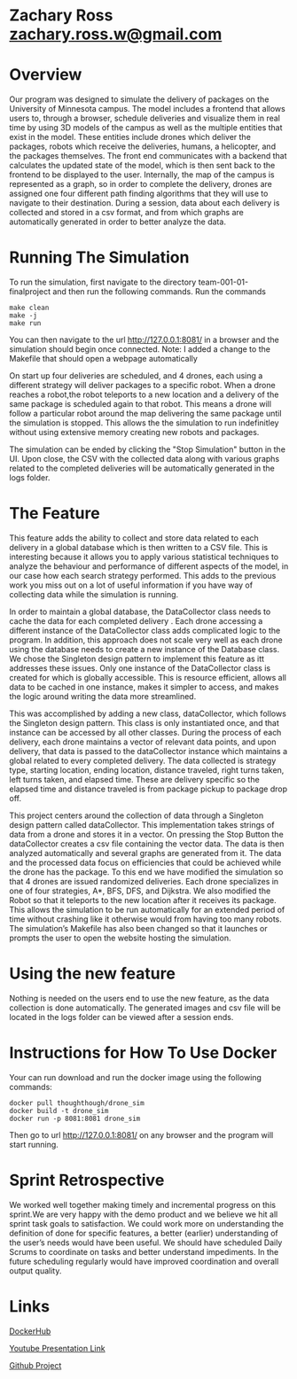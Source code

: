 

# Zachary Ross zachary.ross.w@gmail.com




# Overview 
Our program was designed to simulate the delivery of packages on the University of Minnesota campus. The model includes  a frontend that allows users to, through a browser, schedule deliveries and visualize them in real time by using 3D models of the campus as well as the multiple entities that exist in the model. These entities include drones which deliver the packages, robots which receive the deliveries, humans, a helicopter, and the packages themselves.
The front end communicates with a backend that calculates the updated state of the model, which is then sent back to the frontend to be displayed to the user. 
Internally, the map of the campus is represented as a graph, so in order to complete the delivery, drones are assigned one four different path finding algorithms that they will use to navigate to their destination. During a session, data about each delivery is collected and stored in a csv format, and from which graphs are automatically generated in order to better analyze the data.


# Running The Simulation
To run the simulation, first navigate to the directory team-001-01-finalproject and then run the following commands.
Run the commands 

```
make clean
make -j
make run
```
You can then navigate to  the url http://127.0.0.1:8081/ in a browser and the simulation should begin once connected.
Note: I added a change to the Makefile that should open a webpage automatically

On start up four deliveries are scheduled, and 4 drones, each using a different strategy will deliver packages to a specific robot. When a drone reaches a robot,the robot teleports to a new location and a delivery of the same package is scheduled again to that robot. This means a drone will follow a particular robot around the map delivering the same package until the simulation is stopped. This allows the the simulation to run indefinitley without using extensive memory creating new robots and packages. 

The simulation can be ended by clicking the "Stop Simulation" button in the UI. Upon close, the CSV with the collected data along with various graphs related to the completed deliveries will be automatically generated in the logs folder.


# The Feature
This feature adds the ability to collect and store data related to each delivery in a global database which is then written to a CSV file. 
This is interesting because it allows you to apply various statistical techniques to analyze the behaviour and performance of different aspects of the model, in our case how each search strategy performed. This adds to the previous work you miss out on a lot of useful information if you have way of collecting data while the simulation is running.

In order to maintain a global database, the DataCollector class needs to cache the data for each completed delivery . Each drone accessing a different instance of the DataCollector class adds complicated logic to the program.  In addition, this approach does not scale very well as each drone using the database needs to create a new instance of the Database class. We chose the Singleton design pattern to implement this feature as itt addresses these issues. Only  one instance of the DataCollector class is created for which is globally accessible. This is resource efficient, allows all data to be cached in one instance, makes it simpler to access, and makes the logic around writing the data more streamlined.

This was accomplished by adding a new class, dataCollector, which follows the Singleton design pattern. This class is only instantiated once, and that instance can be accessed by all other classes. During the process of each delivery, each drone maintains a vector of relevant data points, and upon delivery, that data is passed to the dataCollector instance which maintains a global related to every completed delivery.  The data collected is strategy type, starting location, ending location, distance traveled, right turns taken, left turns taken, and elapsed time. These are delivery specific so the elapsed time and distance traveled is from package pickup to package drop off.

This project centers around the collection of data through a Singleton design pattern called dataCollector. This implementation takes strings of data from a drone and stores it in a vector. On pressing the Stop Button the dataCollector creates a csv file containing the vector data. The data is then analyzed automatically and several graphs are generated from it. The data and the processed data focus on efficiencies that could be achieved while the drone has the package. To this end we have modified the simulation so that 4 drones are issued randomized deliveries. Each drone specializes in one of four strategies, A*, BFS, DFS, and Dijkstra. We also modified the Robot so that it teleports to the new location after it receives its package. This allows the simulation to be run automatically for an extended period of time without crashing like it otherwise would from having too many robots. The simulation’s Makefile has also been changed so that it launches or prompts the user to open the website hosting the simulation. 



# Using the new feature
Nothing is needed on the users end to use the new feature, as the data collection is done automatically. The generated images and csv file will be located in the logs folder can be viewed after a session ends.

# Instructions for How To Use Docker

Your can run download and run the docker image using the following commands:
```
docker pull thoughthough/drone_sim
docker build -t drone_sim
docker run -p 8081:8081 drone_sim
```
Then go to url http://127.0.0.1:8081/ on any browser and the program will start running.

# Sprint Retrospective
We worked well together making timely and incremental progress on this sprint.We are very happy with the demo product and we believe we hit all sprint task goals to satisfaction. We could work more on understanding the definition of done for specific features, a better (earlier) understanding of the user’s needs would have been useful. We should have scheduled Daily Scrums to coordinate on tasks and better understand impediments. In the future scheduling regularly would have improved coordination and overall output quality.

 # Links
 [DockerHub](https://hub.docker.com/r/thom7918/team-001-final-project)
 
 [Youtube Presentation Link](https://youtu.be/kcOyvIg9XmA)
 
[Github Project](https://github.umn.edu/umn-csci-3081-s24/team-001-01-finalproject)



